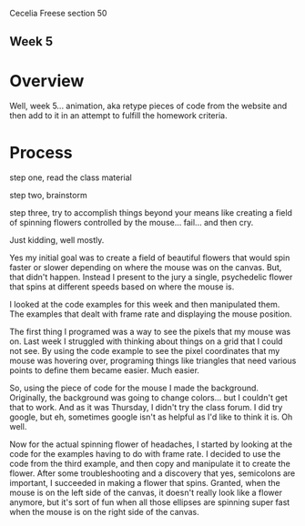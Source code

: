 Cecelia Freese section 50

## Week 5

# Overview
Well, week 5... animation, aka retype pieces of code from the website and then add to it in an attempt to fulfill the homework criteria.

# Process
step one, read the class material

step two, brainstorm

step three, try to accomplish things beyond your means like creating a field of spinning flowers controlled by the mouse... fail... and then cry.

Just kidding, well mostly.

Yes my initial goal was to create a field of beautiful flowers that would spin faster or slower depending on where the mouse was on the canvas. But, that didn't happen. Instead I present to the jury a single, psychedelic flower that spins at different speeds based on where the mouse is.

I looked at the code examples for this week and then manipulated them. The examples that dealt with frame rate and displaying the mouse position.

The first thing I programed was a way to see the pixels that my mouse was on. Last week I struggled with thinking about things on a grid that I could not see. By using the code example to see the pixel coordinates that my mouse was hovering over, programing things like triangles that need various points to define them became easier. Much easier.

So, using the piece of code for the mouse I made the background. Originally, the background was going to change colors... but I couldn't get that to work. And as it was Thursday, I didn't try the class forum. I did try google, but eh, sometimes google isn't as helpful as I'd like to think it is. Oh well.

Now for the actual spinning flower of headaches, I started by looking at the code for the examples having to do with frame rate. I decided to use the code from the third example, and then copy and manipulate it to create the flower. After some troubleshooting and a discovery that yes, semicolons are important, I succeeded in making a flower that spins. Granted, when the mouse is on the left side of the canvas, it doesn't really look like a flower anymore, but it's sort of fun when all those ellipses are spinning super fast when the mouse is on the right side of the canvas. 
